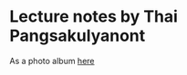 # Lecture notes by Thai Pangsakulyanont

As a photo album [here](https://www.facebook.com/dtinth/media_set?set=a.10209136310879071.1073741865.1658509977&type=3)
